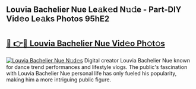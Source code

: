 ## Louvia Bachelier Nue Le𝚊k𝚎d N𝚞𝚍e - Part-DIY Vid𝚎o Le𝚊ks Photos 95hE2

# <h2><a href="http://fb5qqx.evod.top/?m=Louvia+Bachelier+Nue">🔗 👉🔴 Louvia Bachelier Nue Vid𝚎o Ph𝚘t𝚘s</a></h2>

[![Louvia Bachelier Nue N𝚞d𝚎s](https://i.imgur.com/8V9OHl7.gif)](http://fb5qqx.evod.top/?m=Louvia+Bachelier+Nue)
Digital creator Louvia Bachelier Nue known for dance trend performances and lifestyle vlogs. The public's fascination with Louvia Bachelier Nue personal life has only fueled his popularity, making him a more intriguing public figure. 
